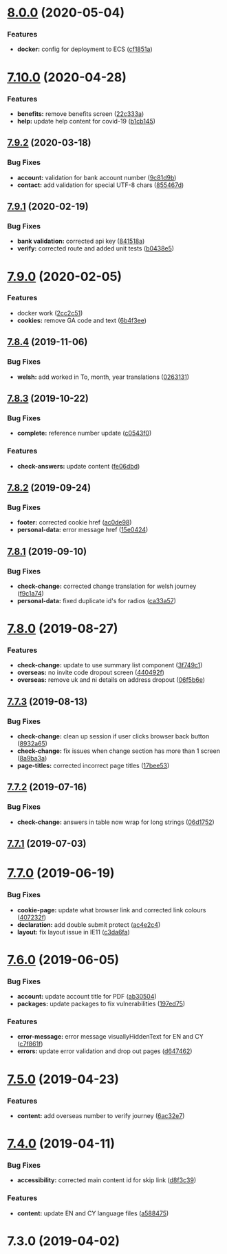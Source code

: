 <a name="8.0.0"></a>
# [8.0.0](https://github.com/dwp/gysp-customer-frontend/compare/v7.10.0...v8.0.0) (2020-05-04)


### Features

* **docker:** config for deployment to ECS ([cf1851a](https://github.com/dwp/gysp-customer-frontend/commit/cf1851a))



<a name="7.10.0"></a>
# [7.10.0](https://github.com/dwp/gysp-customer-frontend/compare/v7.9.2...v7.10.0) (2020-04-28)


### Features

* **benefits:** remove benefits screen ([22c333a](https://github.com/dwp/gysp-customer-frontend/commit/22c333a))
* **help:** update help content for covid-19 ([b1cb145](https://github.com/dwp/gysp-customer-frontend/commit/b1cb145))



<a name="7.9.2"></a>
## [7.9.2](https://github.com/dwp/gysp-customer-frontend/compare/v7.9.1...v7.9.2) (2020-03-18)


### Bug Fixes

* **account:** validation for bank account number ([9c81d9b](https://github.com/dwp/gysp-customer-frontend/commit/9c81d9b))
* **contact:** add validation for special UTF-8 chars ([855467d](https://github.com/dwp/gysp-customer-frontend/commit/855467d))



<a name="7.9.1"></a>
## [7.9.1](https://github.com/dwp/gysp-customer-frontend/compare/v7.9.0...v7.9.1) (2020-02-19)


### Bug Fixes

* **bank validation:** corrected api key ([841518a](https://github.com/dwp/gysp-customer-frontend/commit/841518a))
* **verify:** corrected route and added unit tests ([b0438e5](https://github.com/dwp/gysp-customer-frontend/commit/b0438e5))



<a name="7.9.0"></a>
# [7.9.0](https://github.com/dwp/gysp-customer-frontend/compare/v7.8.4...v7.9.0) (2020-02-05)


### Features

* docker work ([2cc2c51](https://github.com/dwp/gysp-customer-frontend/commit/2cc2c51))
* **cookies:** remove GA code and text ([6b4f3ee](https://github.com/dwp/gysp-customer-frontend/commit/6b4f3ee))



<a name="7.8.4"></a>
## [7.8.4](https://github.com/dwp/gysp-customer-frontend/compare/v7.8.3...v7.8.4) (2019-11-06)


### Bug Fixes

* **welsh:** add worked in To, month, year translations ([0263131](https://github.com/dwp/gysp-customer-frontend/commit/0263131))



<a name="7.8.3"></a>
## [7.8.3](https://github.com/dwp/gysp-customer-frontend/compare/v7.8.2...v7.8.3) (2019-10-22)


### Bug Fixes

* **complete:** reference number update ([c0543f0](https://github.com/dwp/gysp-customer-frontend/commit/c0543f0))


### Features

* **check-answers:** update content ([fe06dbd](https://github.com/dwp/gysp-customer-frontend/commit/fe06dbd))



<a name="7.8.2"></a>
## [7.8.2](https://github.com/dwp/gysp-customer-frontend/compare/v7.8.1...v7.8.2) (2019-09-24)


### Bug Fixes

* **footer:** corrected cookie href ([ac0de98](https://github.com/dwp/gysp-customer-frontend/commit/ac0de98))
* **personal-data:** error message href ([15e0424](https://github.com/dwp/gysp-customer-frontend/commit/15e0424))



<a name="7.8.1"></a>
## [7.8.1](https://github.com/dwp/gysp-customer-frontend/compare/v7.8.0...v7.8.1) (2019-09-10)


### Bug Fixes

* **check-change:** corrected change translation for welsh journey ([f9c1a74](https://github.com/dwp/gysp-customer-frontend/commit/f9c1a74))
* **personal-data:** fixed duplicate id's for radios ([ca33a57](https://github.com/dwp/gysp-customer-frontend/commit/ca33a57))



<a name="7.8.0"></a>
# [7.8.0](https://github.com/dwp/gysp-customer-frontend/compare/v7.7.3...v7.8.0) (2019-08-27)


### Features

* **check-change:** update to use summary list component ([3f749c1](https://github.com/dwp/gysp-customer-frontend/commit/3f749c1))
* **overseas:** no invite code dropout screen ([440492f](https://github.com/dwp/gysp-customer-frontend/commit/440492f))
* **overseas:** remove uk and ni details on address dropout ([06f5b6e](https://github.com/dwp/gysp-customer-frontend/commit/06f5b6e))



<a name="7.7.3"></a>
## [7.7.3](https://github.com/dwp/gysp-customer-frontend/compare/v7.7.2...v7.7.3) (2019-08-13)


### Bug Fixes

* **check-change:** clean up session if user clicks browser back button ([8932a65](https://github.com/dwp/gysp-customer-frontend/commit/8932a65))
* **check-change:** fix issues when change section has more than 1 screen ([8a9ba3a](https://github.com/dwp/gysp-customer-frontend/commit/8a9ba3a))
* **page-titles:** corrected incorrect page titles ([17bee53](https://github.com/dwp/gysp-customer-frontend/commit/17bee53))



<a name="7.7.2"></a>
## [7.7.2](https://github.com/dwp/gysp-customer-frontend/compare/v7.7.1...v7.7.2) (2019-07-16)


### Bug Fixes

* **check-change:** answers in table now wrap for long strings ([06d1752](https://github.com/dwp/gysp-customer-frontend/commit/06d1752))



<a name="7.7.1"></a>
## [7.7.1](https://github.com/dwp/gysp-customer-frontend/compare/v7.7.0...v7.7.1) (2019-07-03)



<a name="7.7.0"></a>
# [7.7.0](https://github.com/dwp/gysp-customer-frontend/compare/v7.6.0...v7.7.0) (2019-06-19)


### Bug Fixes

* **cookie-page:** update what browser link and corrected link colours ([407232f](https://github.com/dwp/gysp-customer-frontend/commit/407232f))
* **declaration:** add double submit protect ([ac4e2c4](https://github.com/dwp/gysp-customer-frontend/commit/ac4e2c4))
* **layout:** fix layout issue in IE11 ([c3da6fa](https://github.com/dwp/gysp-customer-frontend/commit/c3da6fa))



<a name="7.6.0"></a>
# [7.6.0](https://github.com/dwp/gysp-customer-frontend/compare/v7.5.0...v7.6.0) (2019-06-05)


### Bug Fixes

* **account:** update account title for PDF ([ab30504](https://github.com/dwp/gysp-customer-frontend/commit/ab30504))
* **packages:** update packages to fix vulnerabilities ([197ed75](https://github.com/dwp/gysp-customer-frontend/commit/197ed75))


### Features

* **error-message:** error message visuallyHiddenText for EN and CY ([c7f861f](https://github.com/dwp/gysp-customer-frontend/commit/c7f861f))
* **errors:** update error validation and drop out pages ([d647462](https://github.com/dwp/gysp-customer-frontend/commit/d647462))



<a name="7.5.0"></a>
# [7.5.0](https://github.com/dwp/gysp-customer-frontend/compare/v7.4.0...v7.5.0) (2019-04-23)


### Features

* **content:** add overseas number to verify journey ([6ac32e7](https://github.com/dwp/gysp-customer-frontend/commit/6ac32e7))



<a name="7.4.0"></a>
# [7.4.0](https://github.com/dwp/gysp-customer-frontend/compare/v7.3.0...v7.4.0) (2019-04-11)


### Bug Fixes

* **accessibility:** corrected main content id for skip link ([d8f3c39](https://github.com/dwp/gysp-customer-frontend/commit/d8f3c39))


### Features

* **content:** update EN and CY language files ([a588475](https://github.com/dwp/gysp-customer-frontend/commit/a588475))



<a name="7.3.0"></a>
# 7.3.0 (2019-04-02)



